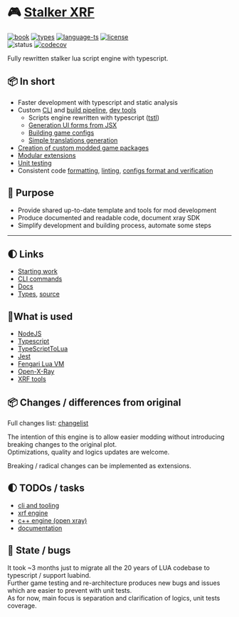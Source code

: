 # 🎮 [Stalker XRF](README.md)

[![book](https://img.shields.io/badge/docs-book-blue.svg?style=flat)](https://xray-forge.github.io/stalker-xrf-book)
[![types](https://img.shields.io/badge/docs-types-blue.svg?style=flat)](https://xray-forge.github.io/xray-16-types/index.html)
[![language-ts](https://img.shields.io/badge/language-typescript-blue.svg?style=flat)](https://github.com/xray-forge/stalker-xrf-engine/search?l=typescript)
[![license](https://img.shields.io/badge/license-MIT-blue.svg?style=flat)](https://github.com/Neloreck/dreamstate/blob/master/LICENSE)
<br/>
![status](https://github.com/xray-forge/stalker-xrf-engine/actions/workflows/build_and_test.yml/badge.svg)
[![codecov](https://codecov.io/gh/xray-forge/stalker-xrf-engine/graph/badge.svg?token=4D1ZLNG8YJ)](https://codecov.io/gh/xray-forge/stalker-xrf-engine)

<p>
Fully rewritten stalker lua script engine with typescript. <br/>
</p>

## 📦 In short

- Faster development with typescript and static analysis
- Custom [CLI](https://xray-forge.github.io/stalker-xrf-book/xrf/cli/cli.html) and [build pipeline](https://xray-forge.github.io/stalker-xrf-book/xrf/building/building.html), [dev tools](https://github.com/xray-forge/stalker-xrf-tools)
  - Scripts engine rewritten with typescript ([tstl](https://typescripttolua.github.io/docs/getting-started))
  - [Generation UI forms from JSX](https://xray-forge.github.io/stalker-xrf-book/xrf/building/building_ui.html)
  - [Building game configs](https://xray-forge.github.io/stalker-xrf-book/xrf/building/building_configs.html)
  - [Simple translations generation](https://xray-forge.github.io/stalker-xrf-book/xrf/building/building_translations.html)
- [Creation of custom modded game packages](https://xray-forge.github.io/stalker-xrf-book/xrf/cli/commands/pack.html)
- [Modular extensions](https://xray-forge.github.io/stalker-xrf-book/xrf/extensions.html)
- [Unit testing](https://xray-forge.github.io/stalker-xrf-book/xrf/cli/commands/test.html)
- Consistent code [formatting](https://xray-forge.github.io/stalker-xrf-book/xrf/cli/commands/format.html),
  [linting](https://xray-forge.github.io/stalker-xrf-book/xrf/cli/commands/lint.html),
  [configs format and verification](https://xray-forge.github.io/stalker-xrf-book/tools/cli/cli.html)

## 📍 Purpose

- Provide shared up-to-date template and tools for mod development
- Produce documented and readable code, document xray SDK
- Simplify development and building process, automate some steps

---

## 🌓 Links

- [Starting work](https://xray-forge.github.io/stalker-xrf-book/INSTALLATION.html)
- [CLI commands](https://xray-forge.github.io/stalker-xrf-book/xrf/cli/commands.html)
- [Docs](https://xray-forge.github.io/stalker-xrf-book/GENERAL.html)
- [Types](https://xray-forge.github.io/xray-16-types/modules.html), [source](https://github.com/xray-forge/xray-16-types)

## 📌What is used

- [NodeJS](https://nodejs.org/en/)
- [Typescript](https://www.typescriptlang.org/)
- [TypeScriptToLua](https://typescripttolua.github.io/docs/getting-started)
- [Jest](https://jestjs.io/)
- [Fengari Lua VM](https://github.com/fengari-lua/fengari)
- [Open-X-Ray](https://github.com/OpenXRay/xray-16)
- [XRF tools](https://github.com/xray-forge/stalker-xrf-tools)

## 📦 Changes / differences from original

Full changes list: [changelist](https://xray-forge.github.io/stalker-xrf-book/CHANGES.html)

The intention of this engine is to allow easier modding without introducing breaking changes to the original plot. <br/>
Optimizations, quality and logics updates are welcome.

Breaking / radical changes can be implemented as extensions.

## 🌓 TODOs / tasks

- [cli and tooling](https://github.com/orgs/xray-forge/projects/3)
- [xrf engine](https://github.com/orgs/xray-forge/projects/4)
- [c++ engine (open xray)](https://github.com/orgs/xray-forge/projects/6)
- [documentation](https://github.com/orgs/xray-forge/projects/5)

## 🧰 State / bugs

It took ~3 months just to migrate all the 20 years of LUA codebase to typescript / support luabind. <br/>
Further game testing and re-architecture produces new bugs and issues which are easier to prevent with unit tests. <br/>
As for now, main focus is separation and clarification of logics, unit tests coverage.
